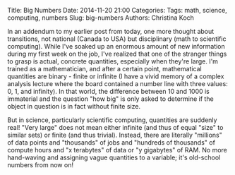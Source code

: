 Title: Big Numbers
Date: 2014-11-20 21:00
Categories: 
Tags: math, science, computing, numbers
Slug: big-numbers
Authors: Christina Koch

In an addendum to my earlier post from today, one more thought about transitions, not national (Canada to USA)
but disciplinary (math to scientific computing).  While I've soaked up an 
enormous amount of new information during my first week on the job, I've realized that 
one of the stranger things to grasp is actual, concrete quantities, especially when 
they're large.  I'm trained as a mathematician, and after a certain point, mathematical quantities are binary - finite or infinite (I have a vivid 
memory of a complex analysis lecture where the board contained a number line with three values: 0, 1, and infinity).  In that world, 
the difference between 10 and 1000 is immaterial and the question "how big" is only asked to determine 
if the object in question is in fact without finite size.  

But in science, particularly scientific computing, quantities are suddenly real!  "Very large" does 
not mean either infinite (and thus of equal "size" to similar sets) or finite (and thus trivial).  Instead, 
there are literally "millions" of data points and "thousands" of jobs 
and "hundreds of thousands" of compute hours and "x terabytes" of data or "y gigabytes" of RAM.  No 
more hand-waving and assigning vague quantities to a variable; it's old-school numbers from now on!  